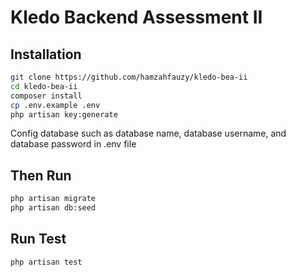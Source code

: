 # Kledo Backend Assessment II

## Installation

```sh
git clone https://github.com/hamzahfauzy/kledo-bea-ii
cd kledo-bea-ii
composer install
cp .env.example .env
php artisan key:generate
```

Config database such as database name, database username, and database password in .env file

## Then Run

```sh
php artisan migrate
php artisan db:seed
```

## Run Test
```sh
php artisan test
```